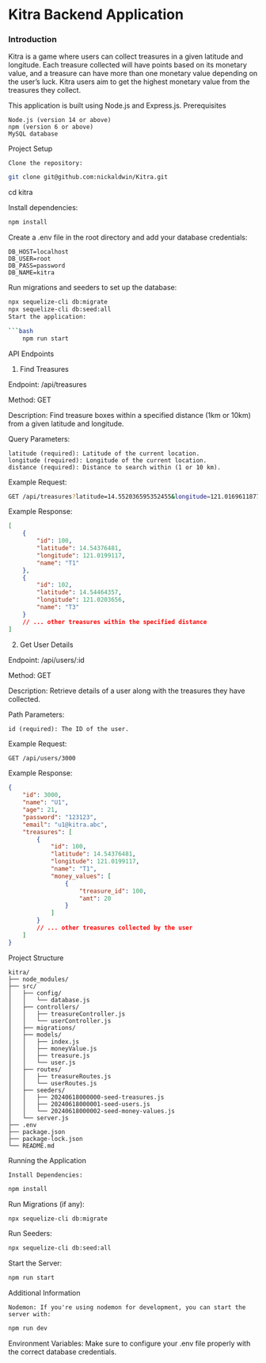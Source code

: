 # Kitra Backend Application
### Introduction

Kitra is a game where users can collect treasures in a given latitude and longitude. Each treasure collected will have points based on its monetary value, and a treasure can have more than one monetary value depending on the user’s luck. Kitra users aim to get the highest monetary value from the treasures they collect.

This application is built using Node.js and Express.js.
Prerequisites

    Node.js (version 14 or above)
    npm (version 6 or above)
    MySQL database

Project Setup

    Clone the repository:

```bash
git clone git@github.com:nickaldwin/Kitra.git
````
cd kitra

Install dependencies:
```bash
npm install
```
Create a .env file in the root directory and add your database credentials:

```env
DB_HOST=localhost
DB_USER=root
DB_PASS=password
DB_NAME=kitra
```
Run migrations and seeders to set up the database:

```bash
npx sequelize-cli db:migrate
npx sequelize-cli db:seed:all
Start the application:

```bash
    npm run start
```
API Endpoints
1. Find Treasures

Endpoint: /api/treasures

Method: GET

Description: Find treasure boxes within a specified distance (1km or 10km) from a given latitude and longitude.

Query Parameters:

    latitude (required): Latitude of the current location.
    longitude (required): Longitude of the current location.
    distance (required): Distance to search within (1 or 10 km).

Example Request:

```bash
GET /api/treasures?latitude=14.552036595352455&longitude=121.01696118771324&distance=1
```
Example Response:


```json
[
    {
        "id": 100,
        "latitude": 14.54376481,
        "longitude": 121.0199117,
        "name": "T1"
    },
    {
        "id": 102,
        "latitude": 14.54464357,
        "longitude": 121.0203656,
        "name": "T3"
    }
    // ... other treasures within the specified distance
]
```
2. Get User Details

Endpoint: /api/users/:id

Method: GET

Description: Retrieve details of a user along with the treasures they have collected.

Path Parameters:

    id (required): The ID of the user.

Example Request:

```bash
GET /api/users/3000
```
Example Response:

```json
{
    "id": 3000,
    "name": "U1",
    "age": 21,
    "password": "123123",
    "email": "u1@kitra.abc",
    "treasures": [
        {
            "id": 100,
            "latitude": 14.54376481,
            "longitude": 121.0199117,
            "name": "T1",
            "money_values": [
                {
                    "treasure_id": 100,
                    "amt": 20
                }
            ]
        }
        // ... other treasures collected by the user
    ]
}
```

Project Structure
```
kitra/
├── node_modules/
├── src/
│   ├── config/
│   │   └── database.js
│   ├── controllers/
│   │   ├── treasureController.js
│   │   └── userController.js
│   ├── migrations/
│   ├── models/
│   │   ├── index.js
│   │   ├── moneyValue.js
│   │   ├── treasure.js
│   │   └── user.js
│   ├── routes/
│   │   ├── treasureRoutes.js
│   │   └── userRoutes.js
│   ├── seeders/
│   │   ├── 20240618000000-seed-treasures.js
│   │   ├── 20240618000001-seed-users.js
│   │   └── 20240618000002-seed-money-values.js
│   └── server.js
├── .env
├── package.json
├── package-lock.json
└── README.md
````
Running the Application

    Install Dependencies:
```bash
npm install
```
Run Migrations (if any):

```bash
npx sequelize-cli db:migrate
```
Run Seeders:

```bash
npx sequelize-cli db:seed:all
```
Start the Server:

```bash
npm run start
```
Additional Information

    Nodemon: If you're using nodemon for development, you can start the server with:
```bash
npm run dev
```
Environment Variables: Make sure to configure your .env file properly with the correct database credentials.
